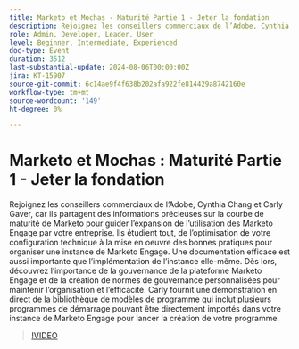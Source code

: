 ```yaml
---
title: Marketo et Mochas - Maturité Partie 1 - Jeter la fondation
description: Rejoignez les conseillers commerciaux de l’Adobe, Cynthia Chang et Carly Gaver, car ils partagent des informations précieuses sur la courbe de maturité de Marketo pour guider l’expansion de l’utilisation de Marketo par votre entreprise.
role: Admin, Developer, Leader, User
level: Beginner, Intermediate, Experienced
doc-type: Event
duration: 3512
last-substantial-update: 2024-08-06T00:00:00Z
jira: KT-15907
source-git-commit: 6c14ae9f4f638b202afa922fe814429a8742160e
workflow-type: tm+mt
source-wordcount: '149'
ht-degree: 0%

---
```



# Marketo et Mochas : Maturité Partie 1 - Jeter la fondation

Rejoignez les conseillers commerciaux de l’Adobe, Cynthia Chang et Carly Gaver, car ils partagent des informations précieuses sur la courbe de maturité de Marketo pour guider l’expansion de l’utilisation des Marketo Engage par votre entreprise. Ils étudient tout, de l’optimisation de votre configuration technique à la mise en oeuvre des bonnes pratiques pour organiser une instance de Marketo Engage. Une documentation efficace est aussi importante que l’implémentation de l’instance elle-même. Dès lors, découvrez l’importance de la gouvernance de la plateforme Marketo Engage et de la création de normes de gouvernance personnalisées pour maintenir l’organisation et l’efficacité. Carly fournit une démonstration en direct de la bibliothèque de modèles de programme qui inclut plusieurs programmes de démarrage pouvant être directement importés dans votre instance de Marketo Engage pour lancer la création de votre programme.

>[!VIDEO](https://video.tv.adobe.com/v/3432499/?learn=on)
